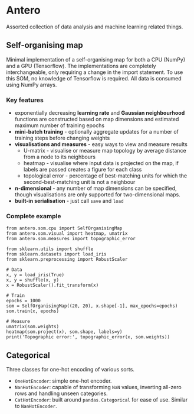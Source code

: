 # Antero

Assorted collection of data analysis and machine learning related things.

## Self-organising map
Minimal implementation of a self-organising map for both a CPU (NumPy) and a GPU (Tensorflow).
The implementations are completely interchangeable, only requiring a change in the import statement.
To use this SOM, no knowledge of Tensorflow is required. All data is consumed using NumPy arrays.

### Key features
* exponentially decreasing **learning rate** and **Gaussian neighbourhood** functions are constructed
    based on map dimensions and estimated maximum number of training epochs
* **mini-batch training** - optionally aggregate updates for a number of training steps before changing weights
* **visualisations and measures** - easy ways to view and measure results
    * U-matrix - visualise or measure map topology by average distance from a node to its neighbours
    * heatmap - visualise where input data is projected on the map, if labels are passed creates a figure for each class
    * topological error - percentage of best-matching units for which the second-best-matching unit is not a neighbour
* **n-dimensional** - any number of map dimensions can be specified,
though visualisations are only supported for two-dimensional maps.
* **built-in serialisation** - just call `save` and `load`

### Complete example
```
from antero.som.cpu import SelfOrganisingMap
from antero.som.visual import heatmap, umatrix
from antero.som.measures import topographic_error

from sklearn.utils import shuffle
from sklearn.datasets import load_iris
from sklearn.preprocessing import RobustScaler

# Data
x, y = load_iris(True)
x, y = shuffle(x, y)
x = RobustScaler().fit_transform(x)

# Train
epochs = 1000
som = SelfOrganisingMap((20, 20), x.shape[-1], max_epochs=epochs)
som.train(x, epochs)

# Measure
umatrix(som.weights)
heatmap(som.project(x), som.shape, labels=y)
print('Topographic error:', topographic_error(x, som.weights))
```

## Categorical

Three classes for one-hot encoding of various sorts.

* `OneHotEncoder`: simple one-hot encoder.
* `NanHotEncoder`: capable of transforming `NaN` values, inverting all-zero rows and handling unseen categories.
* `CatHotEncoder`: built around `pandas.Categorical` for ease of use. Similar to `NanHotEncoder`.
